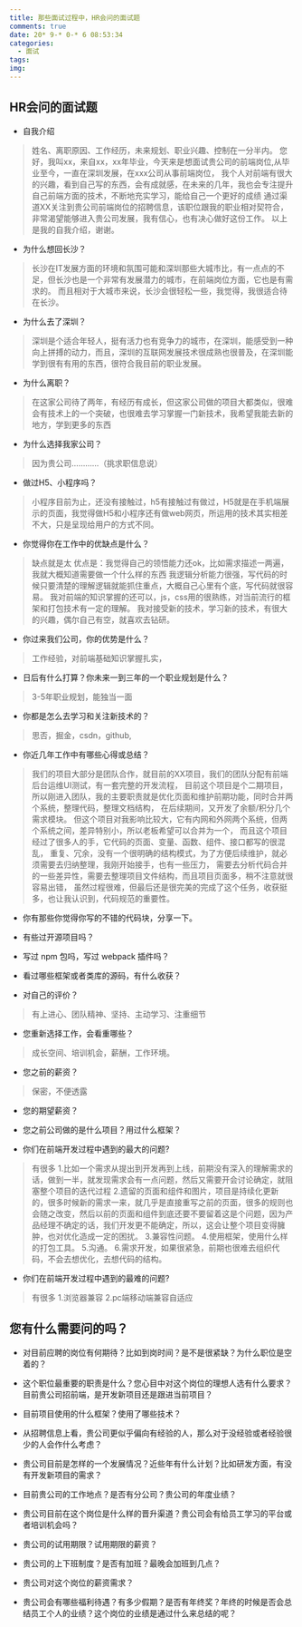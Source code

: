 ```yaml
---
title: 那些面试过程中，HR会问的面试题
comments: true
date: 20* 9-* 0-* 6 08:53:34
categories: 
  - 面试
tags:
img:
---
```


## HR会问的面试题

* 自我介绍

> 姓名、离职原因、工作经历，未来规划、职业兴趣、控制在一分半内。
> 您好，我叫xx，来自xx，xx年毕业，今天来是想面试贵公司的前端岗位,从毕业至今，一直在深圳发展，在xxx公司从事前端岗位，
> 我个人对前端有很大的兴趣，看到自己写的东西，会有成就感，在未来的几年，我也会专注提升自己前端方面的技术，不断地充实学习，能给自己一个更好的成绩
> 通过渠道XX关注到贵公司前端岗位的招聘信息，该职位跟我的职业相对契符合，非常渴望能够进入贵公司发展，我有信心，也有决心做好这份工作。
> 以上是我的自我介绍，谢谢。


* 为什么想回长沙？

> 长沙在IT发展方面的环境和氛围可能和深圳那些大城市比，有一点点的不足，但长沙也是一个非常有发展潜力的城市，在前端岗位方面，它也是有需求的。
而且相对于大城市来说，长沙会很轻松一些，我觉得，我很适合待在长沙。

* 为什么去了深圳？

> 深圳是个适合年轻人，挺有活力也有竞争力的城市，在深圳，能感受到一种向上拼搏的动力，而且，深圳的互联网发展技术很成熟也很普及，在深圳能学到很有有用的东西，很符合我目前的职业发展。

* 为什么离职？

> 在这家公司待了两年，有经历有成长，但这家公司做的项目大都类似，很难会有技术上的一个突破，也很难去学习掌握一门新技术，我希望我能去新的地方，学到更多的东西

* 为什么选择我家公司？

> 因为贵公司…………（挑求职信息说）

* 做过H5、小程序吗？

> 小程序目前为止，还没有接触过，h5有接触过有做过，H5就是在手机端展示的页面，我觉得做H5和小程序还有做web网页，所运用的技术其实相差不大，只是呈现给用户的方式不同。

* 你觉得你在工作中的优缺点是什么？

> 缺点就是太
> 优点是：我觉得自己的领悟能力还ok，比如需求描述一两遍，我就大概知道需要做一个什么样的东西
> 我逻辑分析能力很强，写代码的时候只要清楚的理解逻辑就能抓住重点，大概自己心里有个底，写代码就很容易。
> 我对前端的知识掌握的还可以，js，css用的很熟练，对当前流行的框架和打包技术有一定的理解。
> 我对接受新的技术，学习新的技术，有很大的兴趣，偶尔自己有空，就喜欢去钻研。

* 你过来我们公司，你的优势是什么？

> 工作经验，对前端基础知识掌握扎实，

* 日后有什么打算？你未来一到三年的一个职业规划是什么？

> 3-5年职业规划，能独当一面

* 你都是怎么去学习和关注新技术的？

> 思否，掘金，csdn，github,

* 你近几年工作中有哪些心得或总结？

> 我们的项目大部分是团队合作，就目前的XX项目，我们的团队分配有前端后台运维UI测试，有一套完整的开发流程，
> 目前这个项目是个二期项目，所以刚进入团队，我的主要职责就是优化页面和维护前期功能，同时合并两个系统，整理代码，整理文档结构，
> 在后续期间，又开发了余额/积分几个需求模块。
> 但这个项目对我影响比较大，它有内网和外网两个系统，但两个系统之间，差异特别小，所以老板希望可以合并为一个，
> 而且这个项目经过了很多人的手，它代码的页面、变量、函数、组件、接口都写的很混乱，
> 重复、冗余，没有一个很明确的结构模式，为了方便后续维护，就必须需要去归纳整理，我刚开始接手，也有一些压力，
> 需要去分析代码合并的一些差异性，需要去整理项目文件结构，而且项目页面多，稍不注意就很容易出错，
> 虽然过程很难，但最后还是很完美的完成了这个任务，收获挺多，也让我认识到，代码规范的重要性。

* 你有那些你觉得你写的不错的代码块，分享一下。

* 有些过开源项目吗？

* 写过 npm 包吗，写过 webpack 插件吗？

* 看过哪些框架或者类库的源码，有什么收获？

* 对自己的评价？

>有上进心、团队精神、坚持、主动学习、注重细节

* 您重新选择工作，会看重哪些？

> 成长空间、培训机会，薪酬，工作环境。

* 您之前的薪资？

> 保密，不便透露

* 您的期望薪资？

* 您之前公司做的是什么项目？用过什么框架？

* 你们在前端开发过程中遇到的最大的问题?

> 有很多
> 1.比如一个需求从提出到开发再到上线，前期没有深入的理解需求的话，做到一半，就发现需求会有一点问题，然后又需要开会讨论确定，就阻塞整个项目的迭代过程
> 2.遗留的页面和组件和图片，项目是持续化更新的，很多时候新的需求一来，就几乎是直接重写之前的页面，很多的规则也会随之改变，然后以前的页面和组件到底还要不要留着这是个问题，因为产品经理不确定的话，我们开发更不能确定，所以，这会让整个项目变得臃肿，也对优化造成一定的困扰。
> 3.兼容性问题。
> 4.使用框架，使用什么样的打包工具。
> 5.沟通。
> 6.需求开发，如果很紧急，前期也很难去组织代码，不会去想优化，去想代码的结构。


* 你们在前端开发过程中遇到的最难的问题?

> 有很多
> 1.浏览器兼容
> 2.pc端移动端兼容自适应


## 您有什么需要问的吗？

* 对目前应聘的岗位有何期待？比如到岗时间？是不是很紧缺？为什么职位是空着的？

* 这个职位最重要的职责是什么？您心目中对这个岗位的理想人选有什么要求？目前贵公司招前端，是开发新项目还是跟进当前项目？

* 目前项目使用的什么框架？使用了哪些技术？

* 从招聘信息上看，贵公司更似乎偏向有经验的人，那么对于没经验或者经验很少的人会作什么考虑？

* 贵公司目前是怎样的一个发展情况？近些年有什么计划？比如研发方面，有没有开发新项目的需求？

* 目前贵公司的工作地点？是否有分公司？贵公司的年度业绩？

* 贵公司目前在这个岗位是什么样的晋升渠道？贵公司会有给员工学习的平台或者培训机会吗？

* 贵公司的试用期限？试用期限的薪资？

* 贵公司的上下班制度？是否有加班？最晚会加班到几点？

* 贵公司对这个岗位的薪资需求？

* 贵公司会有哪些福利待遇？有多少假期？是否有年终奖？年终的时候是否会总结员工个人的业绩？这个岗位的业绩是通过什么来总结的呢？